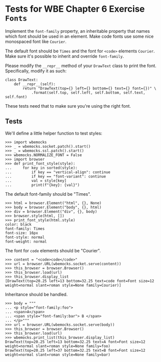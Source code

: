 Tests for WBE Chapter 6 Exercise `Fonts`
========================================

Implement the `font-family` property, an inheritable property that
names which font should be used in an element. Make code fonts use
some nice monospaced font like `Courier`.

The default font should be `Times` and the font for `<code>` elements
`Courier`. Make sure it's possible to inherit and override
`font-family`.

Please modify the `__repr__` method of your `DrawText` class to print
the font. Specifically, modify it as such:

```
class DrawText:
    def __repr__(self):
        return "DrawText(top={} left={} bottom={} text={} font={})" \
            .format(self.top, self.left, self.bottom, self.text, self.font)
```

These tests need that to make sure you're using the right font.

Tests
-----

We'll define a little helper function to test styles:

    >>> import wbemocks
    >>> _ = wbemocks.socket.patch().start()
    >>> _ = wbemocks.ssl.patch().start()
    >>> wbemocks.NORMALIZE_FONT = False
    >>> import browser
    >>> def print_font_style(style):
    ...     for key in sorted(style):
    ...         if key == "vertical-align": continue
    ...         if key == "font-variant": continue
    ...         val = style[key]
    ...         print(f"{key}: {val}")

The default font-family should be "Times".

    >>> html = browser.Element("html", {}, None)
    >>> body = browser.Element("body", {}, html)
    >>> div = browser.Element("div", {}, body)
    >>> browser.style(html, [])
    >>> print_font_style(html.style)
    color: black
    font-family: Times
    font-size: 16px
    font-style: normal
    font-weight: normal

The font for `code` elements should be "Courier".

    >>> content = "<code>code</code>"
    >>> url = browser.URL(wbemocks.socket.serve(content))
    >>> this_browser = browser.Browser()
    >>> this_browser.load(url)
    >>> this_browser.display_list
    [DrawText(top=20.25 left=13 bottom=32.25 text=code font=Font size=12 weight=normal slant=roman style=None family=Courier)]

Inheritance should be handled.

    >>> body = """
    ... <p style="font-family:foo">
    ... <span>A</span>
    ... <span style="font-family:bar"> B </span>
    ... </p>"""
    >>> url = browser.URL(wbemocks.socket.serve(body))
    >>> this_browser = browser.Browser()
    >>> this_browser.load(url)
    >>> wbemocks.print_list(this_browser.display_list)
    DrawText(top=20.25 left=13 bottom=32.25 text=A font=Font size=12 weight=normal slant=roman style=None family=foo)
    DrawText(top=20.25 left=37 bottom=32.25 text=B font=Font size=12 weight=normal slant=roman style=None family=bar)
